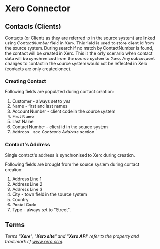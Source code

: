 # Xero Connector #

## Contacts (Clients) ##

Contacts (or Clients as they are referred to in the source system) are linked using *ContactNumber* field in Xero. This field is used to store client id from the source system. During search if no 
match by ContactNumber is found, the contact will be created in Xero. This is the only scenario when contact data will be synchronised from the source system to Xero. 
Any subsequent changes to contact in the source system would not be reflected in Xero (contacts are only created once).

### Creating Contact ###

Following fields are populated during contact creation:

1. Customer - always set to *yes*
1. Name - first and last names
1. Account Number - client code in the source system
1. First Name
1. Last Name
1. Contact Number - client id in the source system
1. Address - see *Contact's Address* section

### Contact's Address ###

Single contact's address is synchronised to Xero during creation.

Following fields are brought from the source system during contact creation:

1. Address Line 1
1. Address Line 2
1. Address Line 3
1. City - town field in the source system
1. Country
1. Postal Code
1. Type - always set to "Street".

## Terms ##

*Terms "**Xero**", "**Xero site**" and "**Xero API**" refer to the property and trademark of www.xero.com*.